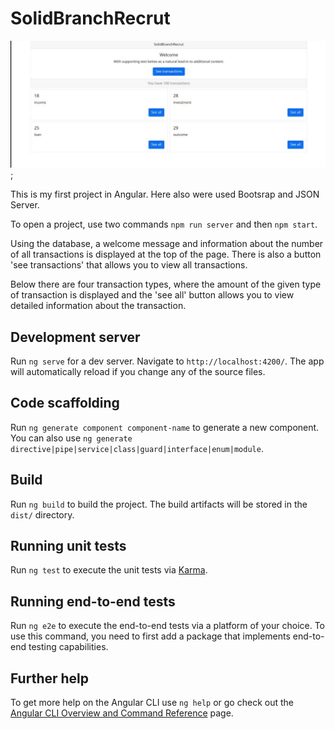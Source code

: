 # SolidBranchRecrut

![PREVIEW](preview.jpg);

This is my first project in Angular. Here also were used Bootsrap and JSON Server.

To open a project, use two commands `npm run server` and then `npm start`.

Using the database, a welcome message and information about the number of all transactions is displayed at the top of the page. There is also a button 'see transactions' that allows you to view all transactions.

Below there are four transaction types, where the amount of the given type of transaction is displayed and the 'see all' button allows you to view detailed information about the transaction.

## Development server

Run `ng serve` for a dev server. Navigate to `http://localhost:4200/`. The app will automatically reload if you change any of the source files.

## Code scaffolding

Run `ng generate component component-name` to generate a new component. You can also use `ng generate directive|pipe|service|class|guard|interface|enum|module`.

## Build

Run `ng build` to build the project. The build artifacts will be stored in the `dist/` directory.

## Running unit tests

Run `ng test` to execute the unit tests via [Karma](https://karma-runner.github.io).

## Running end-to-end tests

Run `ng e2e` to execute the end-to-end tests via a platform of your choice. To use this command, you need to first add a package that implements end-to-end testing capabilities.

## Further help

To get more help on the Angular CLI use `ng help` or go check out the [Angular CLI Overview and Command Reference](https://angular.io/cli) page.
